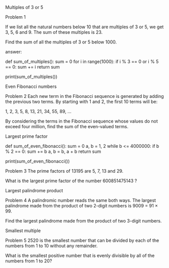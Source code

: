 Multiples of 3 or 5

Problem 1

If we list all the natural numbers below 10 that are multiples of 3 or 5, we get 3, 5, 6 and 9. The sum of these multiples is 23.

Find the sum of all the multiples of 3 or 5 below 1000.

answer: 

def sum_of_multiples():
    sum = 0
    for i in range(1000):
        if i % 3 == 0 or i % 5 == 0:
            sum += i
    return sum

print(sum_of_multiples())

Even Fibonacci numbers

Problem 2
Each new term in the Fibonacci sequence is generated by adding the previous two terms. By starting with 1 and 2, the first 10 terms will be:

1, 2, 3, 5, 8, 13, 21, 34, 55, 89, ...

By considering the terms in the Fibonacci sequence whose values do not exceed four million, find the sum of the even-valued terms.

Largest prime factor

def sum_of_even_fibonacci():
    sum = 0
    a, b = 1, 2
    while b <= 4000000:
        if b % 2 == 0:
            sum += b
        a, b = b, a + b
    return sum

print(sum_of_even_fibonacci())


Problem 3
The prime factors of 13195 are 5, 7, 13 and 29.

What is the largest prime factor of the number 600851475143 ?

Largest palindrome product

Problem 4
A palindromic number reads the same both ways. The largest palindrome made from the product of two 2-digit numbers is 9009 = 91 × 99.

Find the largest palindrome made from the product of two 3-digit numbers.

Smallest multiple

Problem 5
2520 is the smallest number that can be divided by each of the numbers from 1 to 10 without any remainder.

What is the smallest positive number that is evenly divisible by all of the numbers from 1 to 20?